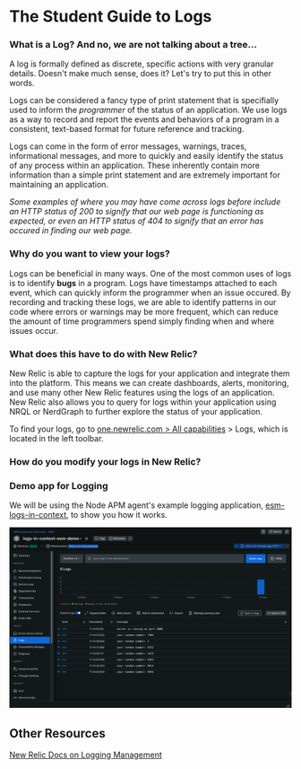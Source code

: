 # The Student Guide to Logs

### What is a Log? And no, we are not talking about a tree...
A log is formally defined as discrete, specific actions with very granular details. Doesn't make much sense, does it? Let's try to put this in other words.

Logs can be considered a fancy type of print statement that is specifially used to inform the *programmer* of the status of an application. We use logs as a way to record and report the events and behaviors of a program in a consistent, text-based format for future reference and tracking. 

Logs can come in the form of error messages, warnings, traces, informational messages, and more to quickly and easily identify the status of any process within an application. These inherently contain more information than a simple print statement and are extremely important for maintaining an application.

*Some examples of where you may have come across logs before include an HTTP status of 200 to signify that our web page is functioning as expected, or even an HTTP status of 404 to signify that an error has occured in finding our web page.*

### Why do you want to view your logs?
Logs can be beneficial in many ways. One of the most common uses of logs is to identify **bugs** in a program. Logs have timestamps attached to each event, which can quickly inform the programmer when an issue occured. By recording and tracking these logs, we are able to identify patterns in our code where errors or warnings may be more frequent, which can reduce the amount of time programmers spend simply finding when and where issues occur.

### What does this have to do with New Relic?
New Relic is able to capture the logs for your application and integrate them into the platform. This means we can create dashboards, alerts, monitoring, and use many other New Relic features using the logs of an application. New Relic also allows you to query for logs within your application using NRQL or NerdGraph to further explore the status of your application.

To find your logs, go to [one.newrelic.com > All capabilities](https://one.newrelic.com/all-capabilities) > Logs, which is located in the left toolbar.

### How do you modify your logs in New Relic?

<!-- Information on how it's used in New Relic -->

### Demo app for Logging

We will be using the Node APM agent's example logging application, [esm-logs-in-context](https://github.com/newrelic/newrelic-node-examples/tree/main/application-logging/esm-logs-in-context), to show you how it works.

![1724264936119](image/README/1724264936119.png)


## Other Resources
[New Relic Docs on Logging Management](https://docs.newrelic.com/docs/logs/get-started/get-started-log-management/)